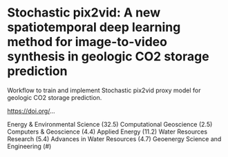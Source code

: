 # Stochastic pix2vid: A new spatiotemporal deep learning method for image-to-video synthesis in geologic CO2 storage prediction

Workflow to train and implement Stochastic pix2vid proxy model for geologic CO2 storage prediction.

https://doi.org/...

Energy & Environmental Science (32.5)
Computational Geoscience (2.5)
Computers & Geoscience (4.4)
Applied Energy (11.2)
Water Resources Research (5.4)
Advances in Water Resources (4.7)
Geoenergy Science and Engineering (#)
